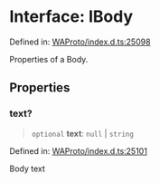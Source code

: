 # Interface: IBody

Defined in: [WAProto/index.d.ts:25098](https://github.com/Fokusdotid/bail/blob/82f46c566476ac566bfd781dede14412fcdfb787/WAProto/index.d.ts#L25098)

Properties of a Body.

## Properties

### text?

> `optional` **text**: `null` \| `string`

Defined in: [WAProto/index.d.ts:25101](https://github.com/Fokusdotid/bail/blob/82f46c566476ac566bfd781dede14412fcdfb787/WAProto/index.d.ts#L25101)

Body text
